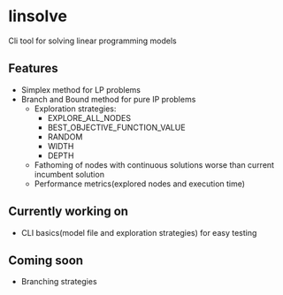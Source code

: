 # linsolve
Cli tool for solving linear programming models

## Features
* Simplex method for LP problems
* Branch and Bound method for pure IP problems
    * Exploration strategies:
        * EXPLORE_ALL_NODES
        * BEST_OBJECTIVE_FUNCTION_VALUE
        * RANDOM
        * WIDTH
        * DEPTH
    * Fathoming of nodes with continuous solutions worse than current incumbent solution
    * Performance metrics(explored nodes and execution time)

## Currently working on
* CLI basics(model file and exploration strategies) for easy testing

## Coming soon
* Branching strategies